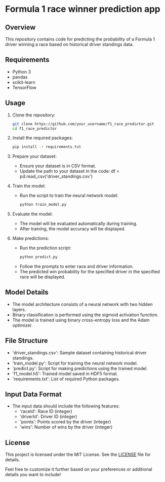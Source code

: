 # Formula 1 race winner prediction app

## Overview
This repository contains code for predicting the probability of a Formula 1 driver winning a race based on historical driver standings data.

## Requirements
- Python 3
- pandas
- scikit-learn
- TensorFlow

## Usage
1. Clone the repository:
   ```bash
   git clone https://github.com/your_username/f1_race_predictor.git
   cd f1_race_predictor
   
2. Install the required packages:
   ```bash
   pip install -r requirements.txt

3. Prepare your dataset:

   - Ensure your dataset is in CSV format.
   - Update the path to your dataset in the code: df = pd.read_csv('driver_standings.csv')

4. Train the model:
   - Run the script to train the neural network model:
      ```bash
      python train_model.py

5. Evaluate the model:

   - The model will be evaluated automatically during training.
   - After training, the model accuracy will be displayed.

6. Make predictions:

   - Run the prediction script:
     ```bash
     python predict.py
  
   - Follow the prompts to enter race and driver information.
   - The predicted win probability for the specified driver in the specified race will be displayed.

## Model Details

- The model architecture consists of a neural network with two hidden layers.
- Binary classification is performed using the sigmoid activation function.
- The model is trained using binary cross-entropy loss and the Adam optimizer.

## File Structure

- 'driver_standings.csv': Sample dataset containing historical driver standings.
- 'train_model.py': Script for training the neural network model.
- 'predict.py': Script for making predictions using the trained model.
- 'f1_model.h5': Trained model saved in HDF5 format.
- 'requirements.txt': List of required Python packages.

## Input Data Format

- The input data should include the following features:
  - 'raceId': Race ID (integer)
  - 'driverId': Driver ID (integer)
  - 'points': Points scored by the driver (integer)
  - 'wins': Number of wins by the driver (integer)

## License
This project is licensed under the MIT License. See the [LICENSE](LICENSE) file for details.

Feel free to customize it further based on your preferences or additional details you want to include!
